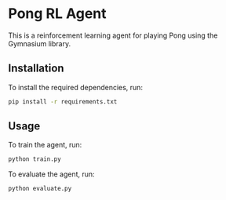 # Pong RL Agent

This is a reinforcement learning agent for playing Pong using the Gymnasium library.

## Installation

To install the required dependencies, run:

```bash
pip install -r requirements.txt
```

## Usage

To train the agent, run:

```bash
python train.py
```

To evaluate the agent, run:

```bash
python evaluate.py
```
